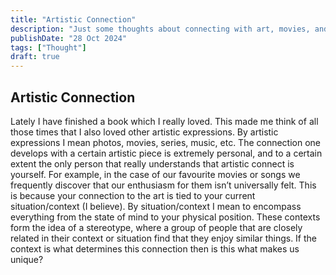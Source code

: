 ```yaml
---
title: "Artistic Connection"
description: "Just some thoughts about connecting with art, movies, and others"
publishDate: "28 Oct 2024"
tags: ["Thought"]
draft: true
---
```


## Artistic Connection
Lately I have finished a book which I really loved. This made me think of all those times that I also loved other artistic expressions. By artistic expressions I mean photos, movies, series, music, etc. The connection one develops with a certain artistic piece is extremely personal, and to a certain extent the only person that really understands that artistic connect is yourself. For example, in the case of our favourite movies or songs we frequently discover that our enthusiasm for them isn’t universally felt. This is because your connection to the art is tied to your current situation/context (I believe). By situation/context I mean to encompass everything from the state of mind to your physical position. These contexts form the idea of a stereotype, where a group of people that are closely related in their context or situation find that they enjoy similar things. If the context is what determines this connection then is this what makes us unique?
